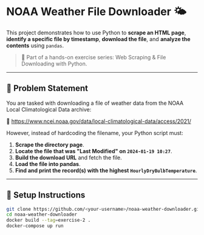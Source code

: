 # NOAA Weather File Downloader 🌤️

This project demonstrates how to use Python to **scrape an HTML page**, **identify a specific file by timestamp**, **download the file**, and **analyze the contents** using `pandas`.

> 🚀 Part of a hands-on exercise series: Web Scraping & File Downloading with Python.

---

## 🧠 Problem Statement

You are tasked with downloading a file of weather data from the NOAA Local Climatological Data archive:

📁 https://www.ncei.noaa.gov/data/local-climatological-data/access/2021/

However, instead of hardcoding the filename, your Python script must:

1. **Scrape the directory page**.
2. **Locate the file that was "Last Modified" on `2024-01-19 10:27`**.
3. **Build the download URL** and fetch the file.
4. **Load the file into pandas**.
5. **Find and print the record(s) with the highest `HourlyDryBulbTemperature`**.

---

## 🔧 Setup Instructions

```bash
git clone https://github.com/<your-username>/noaa-weather-downloader.git
cd noaa-weather-downloader
docker build --tag=exercise-2 .
docker-compose up run
